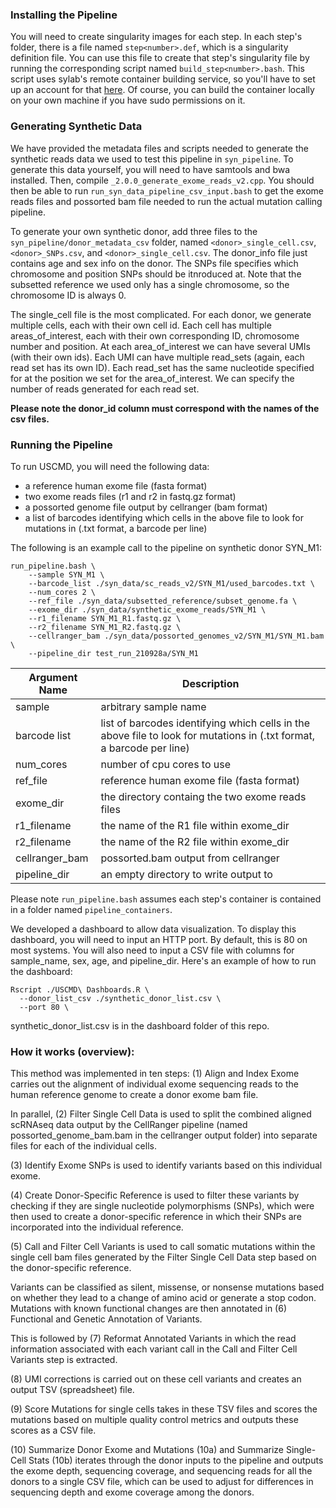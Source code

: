 ### Installing the Pipeline
You will need to create singularity images for each step. In each step's folder, there is a file named `step<number>.def`, which is a singularity definition file. You can use this file to create that step's singularity file by running the corresponding script named `build_step<number>.bash`. This script uses sylab's remote container building service, so you'll have to set up an account for that [here](https://cloud.sylabs.io/builder). Of course, you can build the container locally on your own machine if you have sudo permissions on it.

### Generating Synthetic Data
We have provided the metadata files and scripts needed to generate the synthetic reads data we used to test this pipeline in `syn_pipeline`. To generate this data yourself, you will need to have samtools and bwa installed. Then, compile `_2.0.0_generate_exome_reads_v2.cpp`. You should then be able to run `run_syn_data_pipeline_csv_input.bash` to get the exome reads files and possorted bam file needed to run the actual mutation calling pipeline. 

To generate your own synthetic donor, add three files to the `syn_pipeline/donor_metadata_csv` folder, named `<donor>_single_cell.csv`, `<donor>_SNPs.csv`, and `<donor>_single_cell.csv`. The donor_info file just contains age and sex info on the donor. The SNPs file specifies which chromosome and position SNPs should be itnroduced at. Note that the subsetted reference we used only has a single chromosome, so the chromosome ID is always 0. 

The single_cell file is the most complicated. For each donor, we generate multiple cells, each with their own cell id. Each cell has multiple areas_of_interest,  each with their own corresponding ID, chromosome number and position. At each area_of_interest we can have several UMIs (with their own ids). Each UMI can have multiple read_sets (again, each read set has its own ID). Each read_set has the same nucleotide specified for at the position we set for the area_of_interest. We can specify the number of reads generated for each read set.

**Please note the donor_id column must correspond with the names of the csv files.**

### Running the Pipeline
To run USCMD, you will need the following data:
- a reference human exome file (fasta format)
- two exome reads files (r1 and r2 in fastq.gz format)
- a possorted genome file output by cellranger (bam format)
- a list of barcodes identifying which cells in the above file to look for mutations in (.txt format, a barcode per line)

The following is an example call to the pipeline on synthetic donor SYN_M1:
```
run_pipeline.bash \
    --sample SYN_M1 \
    --barcode_list ./syn_data/sc_reads_v2/SYN_M1/used_barcodes.txt \
    --num_cores 2 \
    --ref_file ./syn_data/subsetted_reference/subset_genome.fa \
    --exome_dir ./syn_data/synthetic_exome_reads/SYN_M1 \
    --r1_filename SYN_M1_R1.fastq.gz \
    --r2_filename SYN_M1_R2.fastq.gz \
    --cellranger_bam ./syn_data/possorted_genomes_v2/SYN_M1/SYN_M1.bam \
    --pipeline_dir test_run_210928a/SYN_M1
```

| Argument Name | Description |
| -- | -- |
| sample | arbitrary sample name |
| barcode list | list of barcodes identifying which cells in the above file to look for mutations in (.txt format, a barcode per line) |
| num_cores | number of cpu cores to use |
| ref_file | reference human exome file (fasta format) |
| exome_dir | the directory containg the two exome reads files |
| r1_filename | the name of the R1 file within exome_dir |
| r2_filename | the name of the R2 file within exome_dir |
| cellranger_bam | possorted.bam output from cellranger |
| pipeline_dir | an empty directory to write output to |

Please note `run_pipeline.bash` assumes each step's container is contained in a folder named `pipeline_containers`.

We developed a dashboard to allow data visualization. To display this dashboard, you will need to input an HTTP port. By default, this is 80 on most systems. You will also need to input a CSV file with columns for sample_name, sex, age, and pipeline_dir. Here's an example of how to run the dashboard:

```
Rscript ./USCMD\ Dashboards.R \
  --donor_list_csv ./synthetic_donor_list.csv \
  --port 80 \
```

synthetic_donor_list.csv is in the dashboard folder of this repo.

### How it works (overview):
This method was implemented in ten steps:
(1) Align and Index Exome carries out the alignment of individual exome sequencing reads to the human reference genome to create a donor exome bam file. 

In parallel, (2) Filter Single Cell Data is used to split the combined aligned scRNAseq data output by the CellRanger pipeline (named possorted_genome_bam.bam in the cellranger output folder) into separate files for each of the individual cells.  

(3) Identify Exome SNPs is used to identify variants based on this individual exome.

(4) Create Donor-Specific Reference is used to filter these variants by checking if they are single nucleotide polymorphisms (SNPs), which were then used to create a donor-specific reference in which their SNPs are incorporated into the individual reference. 

(5) Call and Filter Cell Variants is used to call somatic mutations within the single cell bam files generated by the Filter Single Cell Data step based on the donor-specific reference.  

Variants can be classified as silent, missense, or nonsense mutations based on whether they lead to a change of amino acid or generate a stop codon. Mutations with known functional changes are then annotated in (6) Functional and Genetic Annotation of Variants.

This is followed by (7) Reformat Annotated Variants in which the read information associated with each variant call in the Call and Filter Cell Variants step is extracted. 

(8) UMI corrections is carried out on these cell variants and creates an output TSV (spreadsheet) file. 

(9) Score Mutations for single cells takes in these TSV files and scores the mutations based on multiple quality control metrics and outputs these scores as a CSV file. 

(10) Summarize Donor Exome and Mutations (10a) and Summarize Single-Cell Stats (10b) iterates through the donor inputs to the pipeline and outputs the exome depth, sequencing coverage, and sequencing reads for all the donors to a single CSV file, which can be used to adjust for differences in sequencing depth and exome coverage among the donors.
